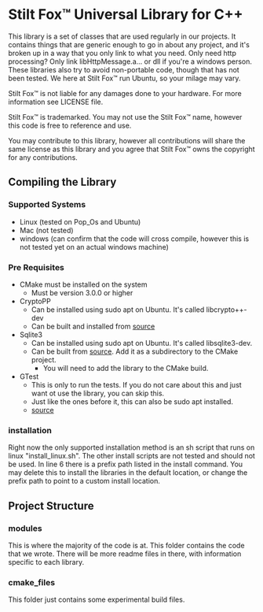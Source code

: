 # Stilt Fox™ Universal Library for C++
This library is a set of classes that are used regularly in our projects. It contains things that are generic enough to go in about any project, and it's broken up in a way that you only link to what you need. Only need http processing? Only link libHttpMessage.a... or dll if you're a windows person. These libraries also try to avoid non-portable code, though that has not been tested. We here at Stilt Fox™ run Ubuntu, so your milage may vary.

Stilt Fox™ is not liable for any damages done to your hardware. For more information see LICENSE file.

Stilt Fox™ is trademarked. You may not use the Stilt Fox™ name, however this code is free to reference and use.

You may contribute to this library, however all contributions will share the same license as this library and you agree that Stilt Fox™ owns the copyright for any contributions.

## Compiling the Library
### Supported Systems
- Linux (tested on Pop_Os and Ubuntu)
- Mac (not tested)
- windows (can confirm that the code will cross compile, however this is not tested yet on an actual windows machine)

### Pre Requisites
- CMake must be installed on the system
    - Must be version 3.0.0 or higher
- CryptoPP
    - Can be installed using sudo apt on Ubuntu. It's called libcrypto++-dev
    - Can be built and installed from [source](https://github.com/weidai11/cryptopp)
- Sqlite3
    - Can be installed using sudo apt on Ubuntu. It's called libsqlite3-dev.
    - Can be built from [source](https://sqlite.org/index.html). Add it as a subdirectory to the CMake project.
        - You will need to add the library to the CMake build.
- GTest
    - This is only to run the tests. If you do not care about this and just want ot use the library, you can skip this.
    - Just like the ones before it, this can also be sudo apt installed.
    - [source](https://github.com/google/googletest)

### installation
Right now the only supported installation method is an sh script that runs on linux "install_linux.sh". The other install scripts are not tested and should not be used. In line 6 there is a prefix path listed in the install command. You may delete this to install the libraries in the default location, or change the prefix path to point to a custom install location.

## Project Structure
### modules
This is where the majority of the code is at. This folder contains the code that we wrote. There will be more readme files in there, with information specific to each library.

### cmake_files
This folder just contains some experimental build files.